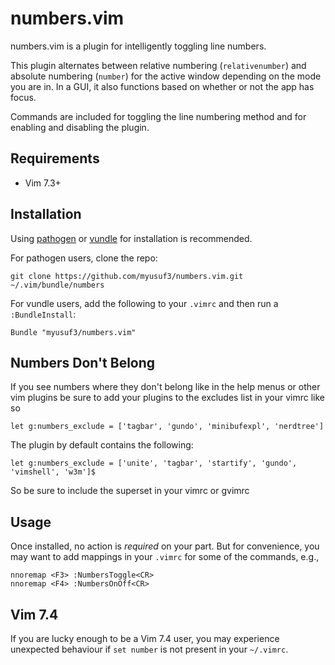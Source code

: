 numbers.vim
===========

numbers.vim is a plugin for intelligently toggling line numbers.

This plugin alternates between relative numbering (`relativenumber`) and
absolute numbering (`number`) for the active window depending on the mode
you are in. In a GUI, it also functions based on whether or not the app has
focus.

Commands are included for toggling the line numbering method and for enabling
and disabling the plugin.


Requirements
------------

  - Vim 7.3+


Installation
------------

Using [pathogen][p] or [vundle][v] for installation is recommended.

For pathogen users, clone the repo:

    git clone https://github.com/myusuf3/numbers.vim.git ~/.vim/bundle/numbers

For vundle users, add the following to your `.vimrc` and then run
a `:BundleInstall`:

    Bundle "myusuf3/numbers.vim"

Numbers Don't Belong    
--------------------

If you see numbers where they don't belong like in the help menus or other vim plugins be sure to add your plugins to the excludes list in your vimrc like so

    let g:numbers_exclude = ['tagbar', 'gundo', 'minibufexpl', 'nerdtree']
    
The plugin by default contains the following:

    let g:numbers_exclude = ['unite', 'tagbar', 'startify', 'gundo', 'vimshell', 'w3m']$


So be sure to include the superset in your vimrc or gvimrc

Usage
-----

Once installed, no action is *required* on your part. But for convenience, you
may want to add mappings in your `.vimrc` for some of the commands, e.g.,

    nnoremap <F3> :NumbersToggle<CR>
    nnoremap <F4> :NumbersOnOff<CR>

Vim 7.4
-------
If you are lucky enough to be a Vim 7.4 user, you may experience unexpected
behaviour if `set number` is not present in your `~/.vimrc`.

[p]: https://github.com/tpope/vim-pathogen
[v]: https://github.com/gmarik/vundle
